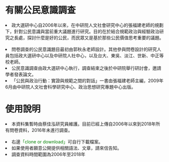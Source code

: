 # 有關公民意識調查
<li>政大選研中心自2006年以來，在中研院人文社會研究中心的張福建老師的規劃下，針對公民意識與當前重大議題進行研究。目的在於結合規範政治與經驗政治研究之長處，探討什麼是好的公民，而民眾又是基於那些公民價值思考重要的議題。    </li>

<li>問卷調查的公民意識題目最初由郭秋永老師設計。其他參與問卷設計的研究人員包括政大選研中心以及中研院人社中心，以及台大、東吳、淡江、世新、中正等校老師。  </li>

<li>公民意識調查由政大選研中心執行，調查結束之後於中研院舉行研討會，邀請學者發表論文。   </li>

<li>「公民與政治行動：實證與規範之間的對話」一書由張福建老師主編，2009年6月由中研院人文社會科學研究中心、政治思想研究專題中心出版。  </li>

# 使用說明
<li>本資料集暫時由蔡佳泓研究員維護。目前已經上傳自2006年以來到2018年所有問卷資料，2016年未進行調查。 </li> 
<li>右邊<span style="color:green">「clone or download」</span>可自行下載檔案。  </li>
<li>如果使用者願意公開提供相關語法、文章，請來信告知。  </li>
<li>調查資料時間範圍為2006年至2018年</li>
